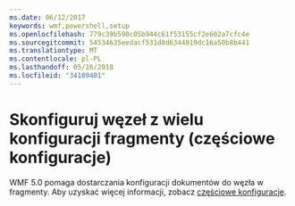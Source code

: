 ```yaml
---
ms.date: 06/12/2017
keywords: wmf,powershell,setup
ms.openlocfilehash: 779c39b590c05b944c61f53155cf2e602a7cfc4e
ms.sourcegitcommit: 54534635eedacf531d8d6344019dc16a50b8b441
ms.translationtype: MT
ms.contentlocale: pl-PL
ms.lasthandoff: 05/16/2018
ms.locfileid: "34189401"
---
```

# <a name="configure-node-with-multiple-configuration-fragments-partial-configurations"></a>Skonfiguruj węzeł z wielu konfiguracji fragmenty (częściowe konfiguracje)

WMF 5.0 pomaga dostarczania konfiguracji dokumentów do węzła w fragmenty. Aby uzyskać więcej informacji, zobacz [częściowe konfiguracje](https://msdn.microsoft.com/powershell/dsc/partialconfigs).
